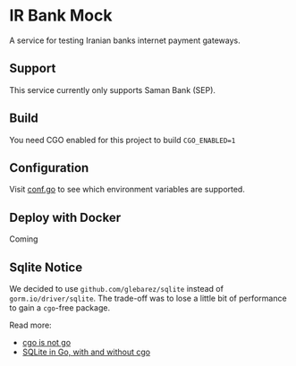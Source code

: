 # IR Bank Mock

A service for testing Iranian banks internet payment gateways.

## Support

This service currently only supports Saman Bank (SEP).

## Build

You need CGO enabled for this project to build `CGO_ENABLED=1`

## Configuration

Visit [conf.go](./internal/conf/conf.go) to see which environment variables are supported.

## Deploy with Docker

Coming

## Sqlite Notice

We decided to use `github.com/glebarez/sqlite` instead of `gorm.io/driver/sqlite`. The trade-off 
was to lose a little bit of performance to gain a `cgo`-free package.

Read more:

- [cgo is not go](https://dave.cheney.net/2016/01/18/cgo-is-not-go)
- [SQLite in Go, with and without cgo](https://datastation.multiprocess.io/blog/2022-05-12-sqlite-in-go-with-and-without-cgo.html)